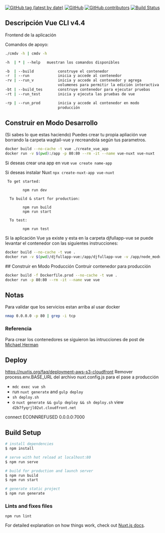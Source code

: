 [![GitHub tag (latest by date)](https://img.shields.io/github/v/tag/saengate/vue)](https://github.com/saengate/vue/releases/latest)
[![GitHub](https://img.shields.io/github/license/saengate/vue)](LICENSE)
[![GitHub contributors](https://img.shields.io/github/contributors/saengate/vue)](https://github.com/saengate/vue/graphs/contributors)
[![Build Status](https://travis-ci.org/saengate/vue.svg?branch=master)](https://travis-ci.org/saengate/vue)

## Descripción Vue CLI v4.4

Frontend de la aplicación

Comandos de apoyo:
```sh
./cmdv -h | cmdv -h
```
```sh
-h  | * | --help   muestran los comandos disponibles

-b  | --build           construye el contenedor                         (docker build)
-r  | --run             inicia y accede al contenedor                   (docker run -it)
-rv | --run_v           inicia y accede al contenedor y agrega          (docker run -it)
                        volumenes para permitir la edición interactiva
-bt | --build_tes       construye contenedor para ejecutar pruebas      (docker build -it)
-rt | --run_test        inicia y ejecuta las pruebas de vue             (docker run -it...npm run test)

-rp | --run_prod        inicia y accede al contenedor en modo           (docker build && run -it)
                        producción
```

## Construir en Modo Desarrollo

(Si sabes lo que estas haciendo) Puedes crear tu propia apliación vue borrando la carpeta wagtail-vue y recreandola según tus parametros.

```sh
docker build --no-cache -t vue ./create_vue_app
docker run -v $(pwd):/app -p 80:80 --rm -it --name vue-nuxt vue-nuxt
```
Si deseas crear una app en vue
`vue create name-app`

Si deseas instalar Nuxt
`npx create-nuxt-app vue-nuxt`

```Para Nuxt
 To get started:

        npm run dev

  To build & start for production:

        npm run build
        npm run start

  To test:

        npm run test
```

Si la aplicación Vue ya existe y esta en la carpeta djfullapp-vue se puede levantar el contenedor con las siguientes instrucciones:
```sh
docker build --no-cache -t vue .
docker run -v $(pwd)/djfullapp-vue:/app/djfullapp-vue -v /app/node_modules -p 80:80 --rm -it --name vue vue
```

## Construir en Modo Producción
Contruir contenedor para producción
```sh
docker build -f Dockerfile.prod --no-cache -t vue .
docker run -p 80:80 --rm -it --name vue vue
```


## Notas

Para validar que los servicios estan arriba al usar docker
```sh
nmap 0.0.0.0 -p 80 | grep -i tcp
```

### Referencia

Para crear los contenedores se siguieron las intrucciones de post de [Michael Herman](https://mherman.org/blog/dockerizing-a-vue-app/)


## Deploy

https://nuxtjs.org/faq/deployment-aws-s3-cloudfront
Remover process.env.BASE_URL del archivo nuxt.config.js para el pase a producción

* `mdc exec vue sh`
* run `nuxt generate` and `gulp deploy`
* `sh deploy.sh`
* o `nuxt generate && gulp deploy && sh deploy.sh`
view `d2b7fyqrjl02ut.cloudfront.net`

connect ECONNREFUSED 0.0.0.0:7000

## Build Setup

```bash
# install dependencies
$ npm install

# serve with hot reload at localhost:80
$ npm run serve

# build for production and launch server
$ npm run build
$ npm run start

# generate static project
$ npm run generate
```

### Lints and fixes files
```
npm run lint
```


For detailed explanation on how things work, check out [Nuxt.js docs](https://nuxtjs.org).